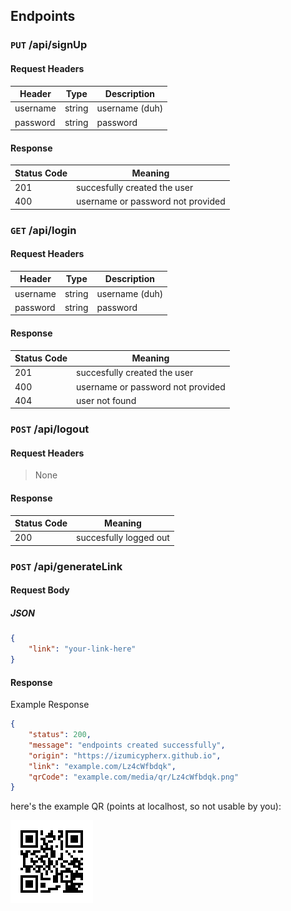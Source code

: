 ## Endpoints

### `PUT` /api/signUp <br>

#### Request Headers

| Header     | Type | Description   |
|-----------|-----|--------------|
| username     | string  | username (duh)   |
| password       | string  | password |

#### Response

| Status Code | Meaning |
|-------------|---------|
| 201  | succesfully created the user |
| 400 | username or password not provided |


### `GET` /api/login

#### Request Headers 
| Header     | Type | Description   |
|-----------|-----|--------------|
| username     | string  | username (duh)   |
| password       | string  | password |


#### Response

| Status Code | Meaning |
|-------------|---------|
| 201  | succesfully created the user |
| 400 | username or password not provided |
| 404 | user not found | 


### `POST` /api/logout

#### Request Headers 

> None

#### Response

| Status Code | Meaning |
|-------------|---------|
| 200  | succesfully logged out |


### `POST` /api/generateLink

#### Request Body

##### JSON
```json
{
    "link": "your-link-here"
}
```

#### Response

Example Response

```json
{
    "status": 200,
    "message": "endpoints created successfully",
    "origin": "https://izumicypherx.github.io",
    "link": "example.com/Lz4cWfbdqk",
    "qrCode": "example.com/media/qr/Lz4cWfbdqk.png"
}
```

here's the example QR (points at localhost, so not usable by you):

![QRCode](./controllers/public/dT9e2KtCD3.png)